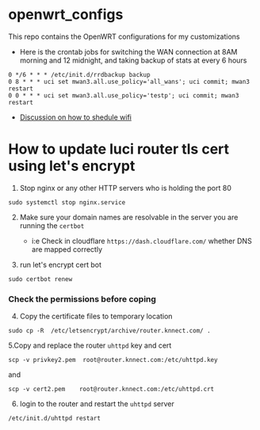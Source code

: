 # openwrt_configs
This repo contains the OpenWRT configurations for my customizations

- Here is the crontab jobs for switching the WAN connection at 8AM morning and 12 midnight, and taking backup of stats at every 6 hours
```
0 */6 * * * /etc/init.d/rrdbackup backup
0 8 * * * uci set mwan3.all.use_policy='all_wans'; uci commit; mwan3 restart
0 0 * * * uci set mwan3.all.use_policy='testp'; uci commit; mwan3 restart
```
- [Discussion on how to shedule wifi](https://forum.openwrt.org/t/scheduling-on-off-wifi/3385/25)

# How to update luci router tls cert using let's encrypt

1. Stop nginx or any other HTTP servers who is holding the port 80
```
sudo systemctl stop nginx.service
```

2. Make sure your domain names are resolvable in the server you are running the `certbot`
        
    - i:e Check in cloudflare `https://dash.cloudflare.com/` whether DNS are mapped correctly

3. run let's encrypt cert bot
```
sudo certbot renew
```

### Check the permissions before coping

4. Copy the certificate files to temporary location
```
sudo cp -R  /etc/letsencrypt/archive/router.knnect.com/ .
```

5.Copy and replace the router `uhttpd` key and cert
```
scp -v privkey2.pem  root@router.knnect.com:/etc/uhttpd.key
```
and
```
scp -v cert2.pem    root@router.knnect.com:/etc/uhttpd.crt
```
6. login to the router and restart the `uhttpd` server
```
/etc/init.d/uhttpd restart
```